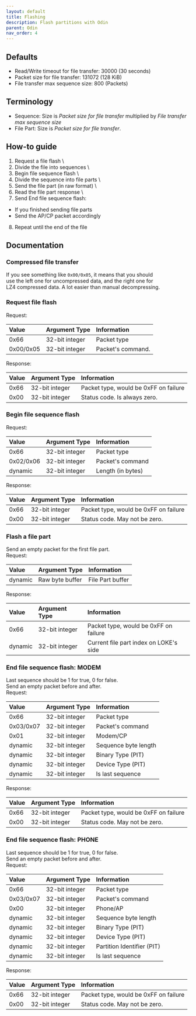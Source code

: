 ```yaml
---
layout: default
title: Flashing
description: Flash partitions with Odin
parent: Odin
nav_order: 4
---
```


## Defaults
* Read/Write timeout for file transfer: 30000 (30 seconds)
* Packet size for file transfer: 131072 (128 KiB)
* File transfer max sequence size: 800 (Packets)

## Terminology
* Sequence: Size is *Packet size for file transfer* multiplied by *File transfer max sequence size*
* File Part: Size is *Packet size for file transfer*.

## How-to guide
1) Request a file flash \
2) Divide the file into sequences \
3) Begin file sequence flash \
4) Divide the sequence into file parts \
5) Send the file part (in raw format) \
6) Read the file part response \
7) Send End file sequence flash:
* If you finished sending file parts
* Send the AP/CP packet accordingly

8) Repeat until the end of the file

## Documentation
### Compressed file transfer
If you see something like `0x00/0x05`, it means that you should \
use the left one for uncompressed data, and the right one for \
LZ4 compressed data. A lot easier than manual decompressing.

### Request file flash
Request:

| Value        | Argument Type     | Information       |
|:-------------|:------------------|:------------------|
| 0x66         | 32-bit integer    | Packet type       |
| 0x00/0x05    | 32-bit integer    | Packet's command. |

Response:

| Value        | Argument Type     | Information                                 |
|:-------------|:------------------|:--------------------------------------------|
| 0x66         | 32-bit integer    | Packet type, would be 0xFF on failure       |
| 0x00         | 32-bit integer    | Status code. Is always zero.                |

### Begin file sequence flash
Request:

| Value        | Argument Type     | Information        |
|:-------------|:------------------|:-------------------|
| 0x66         | 32-bit integer    | Packet type        |
| 0x02/0x06    | 32-bit integer    | Packet's command   |
| dynamic      | 32-bit integer    | Length (in bytes)  |

Response:

| Value        | Argument Type     | Information                                 |
|:-------------|:------------------|:--------------------------------------------|
| 0x66         | 32-bit integer    | Packet type, would be 0xFF on failure       |
| 0x00         | 32-bit integer    | Status code. May not be zero.               |

### Flash a file part
Send an empty packet for the first file part. \
Request:

| Value        | Argument Type     | Information        |
|:-------------|:------------------|:-------------------|
| dynamic      | Raw byte buffer   | File Part buffer   |

Response:

| Value        | Argument Type     | Information                                 |
|:-------------|:------------------|:--------------------------------------------|
| 0x66         | 32-bit integer    | Packet type, would be 0xFF on failure       |
| dynamic      | 32-bit integer    | Current file part index on LOKE's side      |

### End file sequence flash: MODEM
Last sequence should be 1 for true, 0 for false. \
Send an empty packet before and after. \
Request:

| Value        | Argument Type     | Information           |
|:-------------|:------------------|:----------------------|
| 0x66         | 32-bit integer    | Packet type           |
| 0x03/0x07    | 32-bit integer    | Packet's command      |
| 0x01         | 32-bit integer    | Modem/CP              |
| dynamic      | 32-bit integer    | Sequence byte length  |
| dynamic      | 32-bit integer    | Binary Type (PIT)     |
| dynamic      | 32-bit integer    | Device Type (PIT)     |
| dynamic      | 32-bit integer    | Is last sequence      |

Response:

| Value        | Argument Type     | Information                                 |
|:-------------|:------------------|:--------------------------------------------|
| 0x66         | 32-bit integer    | Packet type, would be 0xFF on failure       |
| 0x00         | 32-bit integer    | Status code. May not be zero.               |

### End file sequence flash: PHONE
Last sequence should be 1 for true, 0 for false. \
Send an empty packet before and after. \
Request:

| Value        | Argument Type  | Information                 |
|:-------------|:---------------|:----------------------------|
| 0x66         | 32-bit integer | Packet type                 |
| 0x03/0x07    | 32-bit integer | Packet's command            |
| 0x00         | 32-bit integer | Phone/AP                    |
| dynamic      | 32-bit integer | Sequence byte length        |
| dynamic      | 32-bit integer | Binary Type (PIT)           |
| dynamic      | 32-bit integer | Device Type (PIT)           |
| dynamic      | 32-bit integer | Partition Identifier (PIT)  |
| dynamic      | 32-bit integer | Is last sequence            |

Response:

| Value        | Argument Type     | Information                                 |
|:-------------|:------------------|:--------------------------------------------|
| 0x66         | 32-bit integer    | Packet type, would be 0xFF on failure       |
| 0x00         | 32-bit integer    | Status code. May not be zero.               |
